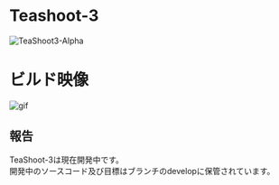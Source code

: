 # Teashoot-3
![TeaShoot3-Alpha](https://github.com/Kimu1109/TeaShoot-3/assets/118643872/e0e50eef-529e-459b-ba6a-bc39103e433f)

# ビルド映像
![gif](https://github.com/Kimu1109/TeaShoot-3/blob/master/Animation.webp?raw=true)

## 報告
TeaShoot-3は現在開発中です。  
開発中のソースコード及び目標はブランチのdevelopに保管されています。
